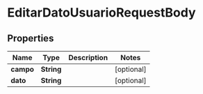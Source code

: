 

# EditarDatoUsuarioRequestBody


## Properties

Name | Type | Description | Notes
------------ | ------------- | ------------- | -------------
**campo** | **String** |  |  [optional]
**dato** | **String** |  |  [optional]



